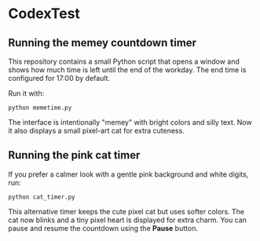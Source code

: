# CodexTest

## Running the memey countdown timer

This repository contains a small Python script that opens a window and shows how much time is left until the end of the workday. The end time is configured for 17:00 by default.

Run it with:

```
python memetime.py
```

The interface is intentionally "memey" with bright colors and silly text.
Now it also displays a small pixel-art cat for extra cuteness.

## Running the pink cat timer

If you prefer a calmer look with a gentle pink background and white digits, run:

```
python cat_timer.py
```

This alternative timer keeps the cute pixel cat but uses softer colors. The cat
now blinks and a tiny pixel heart is displayed for extra charm. You can pause
and resume the countdown using the **Pause** button.
